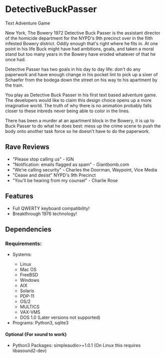 # DetectiveBuckPasser
Text Adventure Game
<p>
New York, The Bowery 1972
Detective Buck Passer is the assistant director of the homicide department for the NYPD's 9th precinct over in the filth infested Bowery district. Oddly enough that's right where he fits in. At one point in his life Buck might have had ambitions, goals, and taken a moral stand but too many years in the Bowery have eroded whatever of that he once had.
</p>
<p>
Detective Passer has two goals in his day to day life: don't do any paperwork and have enough change in his pocket lint to pick up a sixer of Schaefer from the bodega down the street on his way to his apartment by the train.
</p>
<p>
You play as Detective Buck Passer in his first text based adventure game. The developers would like to claim this design choice opens up a more imaginative world. The truth of why there is no animation probably falls closer to these inbreds never being able to color in the lines.
</p>
<p>
There has been a murder at an apartment block in the Bowery, it is up to Buck Passer to do what he does best: mess up the crime scene to push the body onto another task force so he doesn't have to do the paperwork.
</p>

<h2><b>Rave Reviews</b></h2>
<ul>
<li>"Please stop calling us" - IGN</li>

<li>"Notification: emails flagged as spam" - Giantbomb.com</li>

<li>"We're calling security" - Charles the Doorman, Waypoint, Vice Media</li>

<li>"Cease and desist" NYPD's 9th Precinct</li>

<li>"You'll be hearing from my counsel" - Charlie Rose</li>
</ul>


<h2><b>Features</b></h2>

<ul>
<li> Full QWERTY keyboard compatibility! </li>

<li> Breakthrough 1976 technology! </li>
</ul>



<h2><b>Dependencies</b></h2>

<h3>Requirements:</h3>
<ul>
	<li>Systems:</li>
		<ul>
			<li>Linux</li>
			<li>Mac OS</li>
			<li>FreeBSD</li>
			<li>Windows</li>
			<li>AIX</li>
			<li>Solaris</li>
			<li>PDP-11</li>
			<li>OS/2</li>
			<li>MULTICS</li>
			<li>VAX-VMS</li>
			<li>DOS 1.0 (Later versions not supported)</li>
		</ul>
	<li>Programs: Python3, sqlite3</li>
</ul>

<h4>Optional {For sound to work}</h4>

<ul>
<li>Python3 Packages: simpleaudio>=1.0.1 (On Linux this requires libasound2-dev)</li>
</ul>

